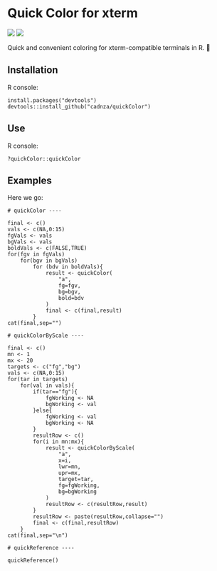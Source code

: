 # Quick Color for xterm

![](https://img.shields.io/github/v/release/cadnza/quickColor) ![](https://img.shields.io/github/r-package/v/cadnza/quickColor)

Quick and convenient coloring for xterm-compatible terminals in R. :art:

## Installation

R console:

```
install.packages("devtools")
devtools::install_github("cadnza/quickColor")
```

## Use

R console:

```
?quickColor::quickColor
```

## Examples

Here we go:

```
# quickColor ----

final <- c()
vals <- c(NA,0:15)
fgVals <- vals
bgVals <- vals
boldVals <- c(FALSE,TRUE)
for(fgv in fgVals)
	for(bgv in bgVals)
		for (bdv in boldVals){
			result <- quickColor(
				"a",
				fg=fgv,
				bg=bgv,
				bold=bdv
			)
			final <- c(final,result)
		}
cat(final,sep="")

# quickColorByScale ----

final <- c()
mn <- 1
mx <- 20
targets <- c("fg","bg")
vals <- c(NA,0:15)
for(tar in targets)
	for(val in vals){
		if(tar=="fg"){
			fgWorking <- NA
			bgWorking <- val
		}else{
			fgWorking <- val
			bgWorking <- NA
		}
		resultRow <- c()
		for(i in mn:mx){
			result <- quickColorByScale(
				"a",
				x=i,
				lwr=mn,
				upr=mx,
				target=tar,
				fg=fgWorking,
				bg=bgWorking
			)
			resultRow <- c(resultRow,result)
		}
		resultRow <- paste(resultRow,collapse="")
		final <- c(final,resultRow)
	}
cat(final,sep="\n")

# quickReference ----

quickReference()
```

